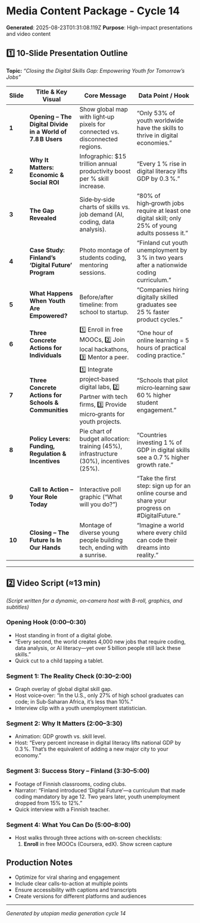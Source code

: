 # Media Content Package - Cycle 14

**Generated**: 2025-08-23T01:31:08.119Z
**Purpose**: High-impact presentations and video content

## 1️⃣ 10‑Slide Presentation Outline  
**Topic:** *“Closing the Digital Skills Gap: Empowering Youth for Tomorrow’s Jobs”*  

| Slide | Title & Key Visual | Core Message | Data Point / Hook |
|-------|--------------------|--------------|-------------------|
| **1** | **Opening – The Digital Divide in a World of 7.8 B Users** | Show global map with light‑up pixels for connected vs. disconnected regions. | “Only 53% of youth worldwide have the skills to thrive in digital economies.” |
| **2** | **Why It Matters: Economic & Social ROI** | Infographic: $15 trillion annual productivity boost per % skill increase. | “Every 1 % rise in digital literacy lifts GDP by 0.3 %.” |
| **3** | **The Gap Revealed** | Side‑by‑side charts of skills vs. job demand (AI, coding, data analysis). | “80% of high‑growth jobs require at least one digital skill; only 25% of young adults possess it.” |
| **4** | **Case Study: Finland’s ‘Digital Future’ Program** | Photo montage of students coding, mentoring sessions. | “Finland cut youth unemployment by 3 % in two years after a nationwide coding curriculum.” |
| **5** | **What Happens When Youth Are Empowered?** | Before/after timeline: from school to startup. | “Companies hiring digitally skilled graduates see 25 % faster product cycles.” |
| **6** | **Three Concrete Actions for Individuals** | 1️⃣ Enroll in free MOOCs, 2️⃣ Join local hackathons, 3️⃣ Mentor a peer. | “One hour of online learning = 5 hours of practical coding practice.” |
| **7** | **Three Concrete Actions for Schools & Communities** | 1️⃣ Integrate project‑based digital labs, 2️⃣ Partner with tech firms, 3️⃣ Provide micro‑grants for youth projects. | “Schools that pilot micro‑learning saw 60 % higher student engagement.” |
| **8** | **Policy Levers: Funding, Regulation & Incentives** | Pie chart of budget allocation: training (45%), infrastructure (30%), incentives (25%). | “Countries investing 1 % of GDP in digital skills see a 0.7 % higher growth rate.” |
| **9** | **Call to Action – Your Role Today** | Interactive poll graphic (“What will you do?”) | “Take the first step: sign up for an online course and share your progress on #DigitalFuture.” |
| **10** | **Closing – The Future Is In Our Hands** | Montage of diverse young people building tech, ending with a sunrise. | “Imagine a world where every child can code their dreams into reality.” |

---

## 2️⃣ Video Script (≈13 min)  
*(Script written for a dynamic, on‑camera host with B-roll, graphics, and subtitles)*  

### **Opening Hook (0:00–0:30)**  
- Host standing in front of a digital globe.  
- “Every second, the world creates 4,000 new jobs that require coding, data analysis, or AI literacy—yet over 5 billion people still lack these skills.”  
- Quick cut to a child tapping a tablet.

### **Segment 1: The Reality Check (0:30–2:00)**  
- Graph overlay of global digital skill gap.  
- Host voice‑over: “In the U.S., only 27% of high school graduates can code; in Sub‑Saharan Africa, it’s less than 10%.”  
- Interview clip with a youth unemployment statistician.

### **Segment 2: Why It Matters (2:00–3:30)**  
- Animation: GDP growth vs. skill level.  
- Host: “Every percent increase in digital literacy lifts national GDP by 0.3 %. That’s the equivalent of adding a new major city to your economy.”  

### **Segment 3: Success Story – Finland (3:30–5:00)**  
- Footage of Finnish classrooms, coding clubs.  
- Narrator: “Finland introduced ‘Digital Future’—a curriculum that made coding mandatory by age 12. Two years later, youth unemployment dropped from 15% to 12%.”  
- Quick interview with a Finnish teacher.

### **Segment 4: What You Can Do (5:00–8:00)**  
- Host walks through three actions with on‑screen checklists:  
  1. **Enroll** in free MOOCs (Coursera, edX). Show screen capture

## Production Notes
- Optimize for viral sharing and engagement
- Include clear calls-to-action at multiple points
- Ensure accessibility with captions and transcripts
- Create versions for different platforms and audiences

---
*Generated by utopian media generation cycle 14*
